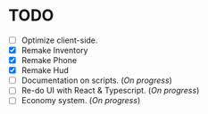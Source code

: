 # TODO
- [ ] Optimize client-side.
- [x] Remake Inventory
- [x] Remake Phone
- [x] Remake Hud
- [ ] Documentation on scripts. (*On progress*)
- [ ] Re-do UI with React & Typescript. (*On progress*)
- [ ] Economy system. (*On progress*)
